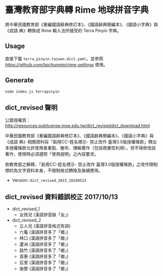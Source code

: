 # 臺灣教育部字典轉 Rime 地球拼音字典

將中華民國教育部《重編國語辭典修訂本》、《國語辭典簡編本》、《國語小字典》與《成語 典》轉換成 Rime 輸入法所接受的 Terra Pinyin 字典。

## Usage

直接下載 `terra_pinyin.taiwan.dict.yaml`，並參照 <https://github.com/taichunmin/rime-settings> 使用。

## Generate

```
node index.js terrapinyin
```

## dict_revised 聲明

公眾授權頁：<http://resources.publicense.moe.edu.tw/dict_reviseddict_download.html>

中華民國教育部《重編國語辭典修訂本》、《國語辭典簡編本》、《國語小字典》與《成語 典》相關資料採「創用CC-姓名標示- 禁止改作 臺灣3.0版授權條款」釋出 本授權條款允許使用者重製、散布、傳輸著作（包括商業性利用），但不得修改該著作，使用時必須遵照「使用說明」之內容要求。

依教育部之解釋，「創用CC-姓名標示- 禁止改作 臺灣3.0版授權條款」之改作限制標的為文字資料本身，不限制格式轉換及後續應用。

* Version: `dict_revised_2015_20160523`

## dict_revised 資料錯誤校正 2017/10/13

* dict_revised_1
  - 女孩兒 (漢語拼音缺「女」)
* dict_revised_2
  - 立人兒 (漢語拼音格式有誤)
  - 六龜 (漢語拼音多了「鄉」)
  - 林口 (漢語拼音多了「鄉」)
  - 蘆洲 (漢語拼音多了「鄉」)
  - 路竹 (漢語拼音多了「鄉」)
  - 貢寮 (漢語拼音多了「鄉」)
  - 后里 (漢語拼音多了「鄉」)
  - 後壁 (漢語拼音多了「鄉」)
